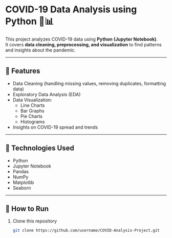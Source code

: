 # COVID-19 Data Analysis using Python 🦠📊

This project analyzes COVID-19 data using **Python (Jupyter Notebook)**.  
It covers **data cleaning, preprocessing, and visualization** to find patterns and insights about the pandemic.

---

## 📌 Features
- Data Cleaning (handling missing values, removing duplicates, formatting data)
- Exploratory Data Analysis (EDA)
- Data Visualization:
  - Line Charts
  - Bar Graphs
  - Pie Charts
  - Histograms
- Insights on COVID-19 spread and trends

---

## 🔧 Technologies Used
- Python  
- Jupyter Notebook  
- Pandas  
- NumPy  
- Matplotlib  
- Seaborn  


---

## 🚀 How to Run
1. Clone this repository  
   ```bash
   git clone https://github.com/username/COVID-Analysis-Project.git

   
